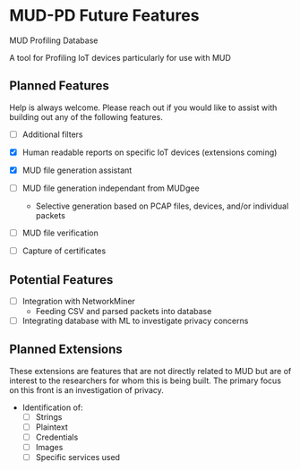# MUD-PD Future Features
MUD Profiling Database

A tool for Profiling IoT devices particularly for use with MUD


## Planned Features

Help is always welcome. 
Please reach out if you would like to assist with building out any of the following features.

- [ ] Additional filters
- [x] Human readable reports on specific IoT devices (extensions coming)
- [x] MUD file generation assistant
- [ ] MUD file generation independant from MUDgee
  * Selective generation based on PCAP files, devices, and/or individual packets
- [ ] MUD file verification
- [ ] Capture of certificates


## Potential Features

- [ ] Integration with NetworkMiner
  * Feeding CSV and parsed packets into database
- [ ] Integrating database with ML to investigate privacy concerns

## Planned Extensions

These extensions are features that are not directly related to MUD but are of interest to the researchers for whom this is being built. 
The primary focus on this front is an investigation of privacy.

* Identification of:
  - [ ] Strings
  - [ ] Plaintext
  - [ ] Credentials
  - [ ] Images
  - [ ] Specific services used